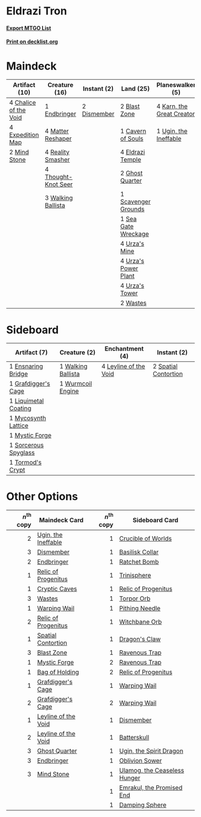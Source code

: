 # Eldrazi Tron

#### [Export MTGO List](../collection/Eldrazi%20Tron/Eldrazi%20Tron.txt)
#### [Print on decklist.org](http://decklist.org/?deckmain=2%09All%20Is%20Dust%0A2%09Blast%20Zone%0A1%09Cavern%20of%20Souls%0A4%09Chalice%20of%20the%20Void%0A2%09Dismember%0A4%09Eldrazi%20Temple%0A1%09Endbringer%0A4%09Expedition%20Map%0A2%09Ghost%20Quarter%0A4%09Karn,%20the%20Great%20Creator%0A4%09Matter%20Reshaper%0A2%09Mind%20Stone%0A4%09Reality%20Smasher%0A1%09Scavenger%20Grounds%0A1%09Sea%20Gate%20Wreckage%0A4%09Thought-Knot%20Seer%0A1%09Ugin,%20the%20Ineffable%0A4%09Urza's%20Mine%0A4%09Urza's%20Power%20Plant%0A4%09Urza's%20Tower%0A3%09Walking%20Ballista%0A2%09Wastes&deckside=1%09Ensnaring%20Bridge%0A1%09Grafdigger's%20Cage%0A4%09Leyline%20of%20the%20Void%0A1%09Liquimetal%20Coating%0A1%09Mycosynth%20Lattice%0A1%09Mystic%20Forge%0A1%09Sorcerous%20Spyglass%0A2%09Spatial%20Contortion%0A1%09Tormod's%20Crypt%0A1%09Walking%20Ballista%0A1%09Wurmcoil%20Engine)
# Maindeck

|                                         Artifact (10)                                          |                                        Creature (16)                                         |                                     Instant (2)                                      |                                          Land (25)                                           |                                          Planeswalker (5)                                          |                                      Sorcery (2)                                       |
|------------------------------------------------------------------------------------------------|----------------------------------------------------------------------------------------------|--------------------------------------------------------------------------------------|----------------------------------------------------------------------------------------------|----------------------------------------------------------------------------------------------------|----------------------------------------------------------------------------------------|
|4 [Chalice of the Void](http://gatherer.wizards.com/Pages/Card/Details.aspx?multiverseid=442211)|1 [Endbringer](http://gatherer.wizards.com/Pages/Card/Details.aspx?multiverseid=407513)       |2 [Dismember](http://gatherer.wizards.com/Pages/Card/Details.aspx?multiverseid=382182)|2 [Blast Zone](http://gatherer.wizards.com/Pages/Card/Details.aspx?multiverseid=461171)       |4 [Karn, the Great Creator](http://gatherer.wizards.com/Pages/Card/Details.aspx?multiverseid=460928)|2 [All Is Dust](http://gatherer.wizards.com/Pages/Card/Details.aspx?multiverseid=397750)|
|4 [Expedition Map](http://gatherer.wizards.com/Pages/Card/Details.aspx?multiverseid=397742)     |4 [Matter Reshaper](http://gatherer.wizards.com/Pages/Card/Details.aspx?multiverseid=407516)  |                                                                                      |1 [Cavern of Souls](http://gatherer.wizards.com/Pages/Card/Details.aspx?multiverseid=278058)  |1 [Ugin, the Ineffable](http://gatherer.wizards.com/Pages/Card/Details.aspx?multiverseid=460929)    |                                                                                        |
|2 [Mind Stone](http://gatherer.wizards.com/Pages/Card/Details.aspx?multiverseid=135280)         |4 [Reality Smasher](http://gatherer.wizards.com/Pages/Card/Details.aspx?multiverseid=407517)  |                                                                                      |4 [Eldrazi Temple](http://gatherer.wizards.com/Pages/Card/Details.aspx?multiverseid=401710)   |                                                                                                    |                                                                                        |
|                                                                                                |4 [Thought-Knot Seer](http://gatherer.wizards.com/Pages/Card/Details.aspx?multiverseid=407519)|                                                                                      |2 [Ghost Quarter](http://gatherer.wizards.com/Pages/Card/Details.aspx?multiverseid=389534)    |                                                                                                    |                                                                                        |
|                                                                                                |3 [Walking Ballista](http://gatherer.wizards.com/Pages/Card/Details.aspx?multiverseid=423848) |                                                                                      |1 [Scavenger Grounds](http://gatherer.wizards.com/Pages/Card/Details.aspx?multiverseid=430871)|                                                                                                    |                                                                                        |
|                                                                                                |                                                                                              |                                                                                      |1 [Sea Gate Wreckage](http://gatherer.wizards.com/Pages/Card/Details.aspx?multiverseid=407687)|                                                                                                    |                                                                                        |
|                                                                                                |                                                                                              |                                                                                      |4 [Urza's Mine](http://gatherer.wizards.com/Pages/Card/Details.aspx?multiverseid=4192)        |                                                                                                    |                                                                                        |
|                                                                                                |                                                                                              |                                                                                      |4 [Urza's Power Plant](http://gatherer.wizards.com/Pages/Card/Details.aspx?multiverseid=4193) |                                                                                                    |                                                                                        |
|                                                                                                |                                                                                              |                                                                                      |4 [Urza's Tower](http://gatherer.wizards.com/Pages/Card/Details.aspx?multiverseid=4194)       |                                                                                                    |                                                                                        |
|                                                                                                |                                                                                              |                                                                                      |2 [Wastes](http://gatherer.wizards.com/Pages/Card/Details.aspx?multiverseid=407694)           |                                                                                                    |                                                                                        |


# Sideboard

|                                         Artifact (7)                                          |                                        Creature (2)                                         |                                        Enchantment (4)                                         |                                          Instant (2)                                          |
|-----------------------------------------------------------------------------------------------|---------------------------------------------------------------------------------------------|------------------------------------------------------------------------------------------------|-----------------------------------------------------------------------------------------------|
|1 [Ensnaring Bridge](http://gatherer.wizards.com/Pages/Card/Details.aspx?multiverseid=15866)   |1 [Walking Ballista](http://gatherer.wizards.com/Pages/Card/Details.aspx?multiverseid=423848)|4 [Leyline of the Void](http://gatherer.wizards.com/Pages/Card/Details.aspx?multiverseid=107682)|2 [Spatial Contortion](http://gatherer.wizards.com/Pages/Card/Details.aspx?multiverseid=407518)|
|1 [Grafdigger's Cage](http://gatherer.wizards.com/Pages/Card/Details.aspx?multiverseid=278452) |1 [Wurmcoil Engine](http://gatherer.wizards.com/Pages/Card/Details.aspx?multiverseid=389756) |                                                                                                |                                                                                               |
|1 [Liquimetal Coating](http://gatherer.wizards.com/Pages/Card/Details.aspx?multiverseid=389578)|                                                                                             |                                                                                                |                                                                                               |
|1 [Mycosynth Lattice](http://gatherer.wizards.com/Pages/Card/Details.aspx?multiverseid=446209) |                                                                                             |                                                                                                |                                                                                               |
|1 [Mystic Forge](http://gatherer.wizards.com/Pages/Card/Details.aspx?multiverseid=466987)      |                                                                                             |                                                                                                |                                                                                               |
|1 [Sorcerous Spyglass](http://gatherer.wizards.com/Pages/Card/Details.aspx?multiverseid=435407)|                                                                                             |                                                                                                |                                                                                               |
|1 [Tormod's Crypt](http://gatherer.wizards.com/Pages/Card/Details.aspx?multiverseid=389723)    |                                                                                             |                                                                                                |                                                                                               |


# Other Options

|*n*<sup>th</sup> copy|                                        Maindeck Card                                         |*n*<sup>th</sup> copy|                                            Sideboard Card                                             |
|--------------------:|----------------------------------------------------------------------------------------------|--------------------:|-------------------------------------------------------------------------------------------------------|
|                    2|[Ugin, the Ineffable](http://gatherer.wizards.com/Pages/Card/Details.aspx?multiverseid=460929)|                    1|[Crucible of Worlds](http://gatherer.wizards.com/Pages/Card/Details.aspx?multiverseid=129480)          |
|                    3|[Dismember](http://gatherer.wizards.com/Pages/Card/Details.aspx?multiverseid=382182)          |                    1|[Basilisk Collar](http://gatherer.wizards.com/Pages/Card/Details.aspx?multiverseid=426041)             |
|                    2|[Endbringer](http://gatherer.wizards.com/Pages/Card/Details.aspx?multiverseid=407513)         |                    1|[Ratchet Bomb](http://gatherer.wizards.com/Pages/Card/Details.aspx?multiverseid=370623)                |
|                    1|[Relic of Progenitus](http://gatherer.wizards.com/Pages/Card/Details.aspx?multiverseid=174824)|                    1|[Trinisphere](http://gatherer.wizards.com/Pages/Card/Details.aspx?multiverseid=43545)                  |
|                    1|[Cryptic Caves](http://gatherer.wizards.com/Pages/Card/Details.aspx?multiverseid=466998)      |                    1|[Relic of Progenitus](http://gatherer.wizards.com/Pages/Card/Details.aspx?multiverseid=174824)         |
|                    3|[Wastes](http://gatherer.wizards.com/Pages/Card/Details.aspx?multiverseid=407694)             |                    1|[Torpor Orb](http://gatherer.wizards.com/Pages/Card/Details.aspx?multiverseid=233069)                  |
|                    1|[Warping Wail](http://gatherer.wizards.com/Pages/Card/Details.aspx?multiverseid=407522)       |                    1|[Pithing Needle](http://gatherer.wizards.com/Pages/Card/Details.aspx?multiverseid=129526)              |
|                    2|[Relic of Progenitus](http://gatherer.wizards.com/Pages/Card/Details.aspx?multiverseid=174824)|                    1|[Witchbane Orb](http://gatherer.wizards.com/Pages/Card/Details.aspx?multiverseid=233240)               |
|                    1|[Spatial Contortion](http://gatherer.wizards.com/Pages/Card/Details.aspx?multiverseid=407518) |                    1|[Dragon's Claw](http://gatherer.wizards.com/Pages/Card/Details.aspx?multiverseid=129527)               |
|                    3|[Blast Zone](http://gatherer.wizards.com/Pages/Card/Details.aspx?multiverseid=461171)         |                    1|[Ravenous Trap](http://gatherer.wizards.com/Pages/Card/Details.aspx?multiverseid=197537)               |
|                    1|[Mystic Forge](http://gatherer.wizards.com/Pages/Card/Details.aspx?multiverseid=466987)       |                    2|[Ravenous Trap](http://gatherer.wizards.com/Pages/Card/Details.aspx?multiverseid=197537)               |
|                    1|[Bag of Holding](http://gatherer.wizards.com/Pages/Card/Details.aspx?multiverseid=466976)     |                    2|[Relic of Progenitus](http://gatherer.wizards.com/Pages/Card/Details.aspx?multiverseid=174824)         |
|                    1|[Grafdigger's Cage](http://gatherer.wizards.com/Pages/Card/Details.aspx?multiverseid=278452)  |                    1|[Warping Wail](http://gatherer.wizards.com/Pages/Card/Details.aspx?multiverseid=407522)                |
|                    2|[Grafdigger's Cage](http://gatherer.wizards.com/Pages/Card/Details.aspx?multiverseid=278452)  |                    2|[Warping Wail](http://gatherer.wizards.com/Pages/Card/Details.aspx?multiverseid=407522)                |
|                    1|[Leyline of the Void](http://gatherer.wizards.com/Pages/Card/Details.aspx?multiverseid=107682)|                    1|[Dismember](http://gatherer.wizards.com/Pages/Card/Details.aspx?multiverseid=382182)                   |
|                    2|[Leyline of the Void](http://gatherer.wizards.com/Pages/Card/Details.aspx?multiverseid=107682)|                    1|[Batterskull](http://gatherer.wizards.com/Pages/Card/Details.aspx?multiverseid=233055)                 |
|                    3|[Ghost Quarter](http://gatherer.wizards.com/Pages/Card/Details.aspx?multiverseid=389534)      |                    1|[Ugin, the Spirit Dragon](http://gatherer.wizards.com/Pages/Card/Details.aspx?multiverseid=391948)     |
|                    3|[Endbringer](http://gatherer.wizards.com/Pages/Card/Details.aspx?multiverseid=407513)         |                    1|[Oblivion Sower](http://gatherer.wizards.com/Pages/Card/Details.aspx?multiverseid=401972)              |
|                    3|[Mind Stone](http://gatherer.wizards.com/Pages/Card/Details.aspx?multiverseid=135280)         |                    1|[Ulamog, the Ceaseless Hunger](http://gatherer.wizards.com/Pages/Card/Details.aspx?multiverseid=402079)|
|                     |                                                                                              |                    1|[Emrakul, the Promised End](http://gatherer.wizards.com/Pages/Card/Details.aspx?multiverseid=414295)   |
|                     |                                                                                              |                    1|[Damping Sphere](http://gatherer.wizards.com/Pages/Card/Details.aspx?multiverseid=443101)              |


